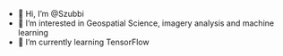 - 👋 Hi, I’m @Szubbi
- 👀 I’m interested in Geospatial Science, imagery analysis and machine learning
- 🌱 I’m currently learning TensorFlow
